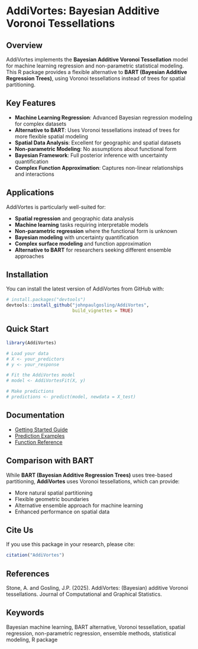 # AddiVortes: Bayesian Additive Voronoi Tessellations

## Overview

AddiVortes implements the **Bayesian Additive Voronoi Tessellation** model for machine learning regression and non-parametric statistical modeling. This R package provides a flexible alternative to **BART (Bayesian Additive Regression Trees)**, using Voronoi tessellations instead of trees for spatial partitioning.

## Key Features

- **Machine Learning Regression**: Advanced Bayesian regression modeling for complex datasets
- **Alternative to BART**: Uses Voronoi tessellations instead of trees for more flexible spatial modeling
- **Spatial Data Analysis**: Excellent for geographic and spatial datasets
- **Non-parametric Modeling**: No assumptions about functional form
- **Bayesian Framework**: Full posterior inference with uncertainty quantification
- **Complex Function Approximation**: Captures non-linear relationships and interactions

## Applications

AddiVortes is particularly well-suited for:

- **Spatial regression** and geographic data analysis
- **Machine learning** tasks requiring interpretable models
- **Non-parametric regression** where the functional form is unknown
- **Bayesian modeling** with uncertainty quantification
- **Complex surface modeling** and function approximation
- **Alternative to BART** for researchers seeking different ensemble approaches

## Installation

You can install the latest version of AddiVortes from GitHub with:

```R
# install.packages("devtools")
devtools::install_github("johnpaulgosling/AddiVortes", 
                         build_vignettes = TRUE)
```

## Quick Start

```R
library(AddiVortes)

# Load your data
# X <- your_predictors
# y <- your_response

# Fit the AddiVortes model
# model <- AddiVortesFit(X, y)

# Make predictions
# predictions <- predict(model, newdata = X_test)
```

## Documentation

- [Getting Started Guide](https://johnpaulgosling.github.io/AddiVortes/articles/introduction.html)
- [Prediction Examples](https://johnpaulgosling.github.io/AddiVortes/articles/prediction.html)
- [Function Reference](https://johnpaulgosling.github.io/AddiVortes/reference/)

## Comparison with BART

While **BART (Bayesian Additive Regression Trees)** uses tree-based partitioning, **AddiVortes** uses Voronoi tessellations, which can provide:

- More natural spatial partitioning
- Flexible geometric boundaries
- Alternative ensemble approach for machine learning
- Enhanced performance on spatial data

## Cite Us

If you use this package in your research, please cite:

```R
citation("AddiVortes")
```

## References

Stone, A. and Gosling, J.P. (2025). AddiVortes: (Bayesian) additive Voronoi tessellations. Journal of Computational and Graphical Statistics.

## Keywords

Bayesian machine learning, BART alternative, Voronoi tessellation, spatial regression, non-parametric regression, ensemble methods, statistical modeling, R package
